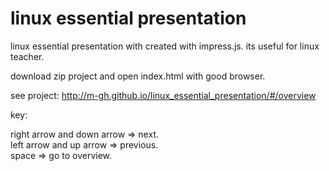 # linux essential presentation
linux essential presentation with created with impress.js.
its useful for linux teacher.

download zip project and open index.html with good browser.

see project:
http://m-gh.github.io/linux_essential_presentation/#/overview

key:

right arrow and down arrow => next.  
left arrow and up arrow => previous.  
space => go to overview.  
